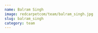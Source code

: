 ```yaml
---
name: Balram Singh
image: redcarpetcom/team/balram_singh.jpg
slug: balram_singh
category: team
---
```

